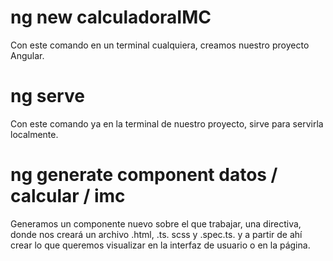# ng new calculadoraIMC
Con este comando en un terminal cualquiera, creamos nuestro proyecto Angular.


# ng serve
Con este comando ya en la terminal de nuestro proyecto, sirve para servirla localmente.

# ng generate component datos / calcular / imc
Generamos un componente nuevo sobre el que trabajar, una directiva, donde nos creará un archivo .html, .ts. scss y .spec.ts. y a partir de ahí crear lo que queremos visualizar en la interfaz de usuario o en la página.

